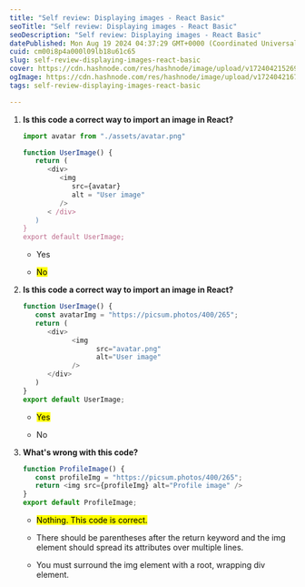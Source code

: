 ```yaml
---
title: "Self review: Displaying images - React Basic"
seoTitle: "Self review: Displaying images - React Basic"
seoDescription: "Self review: Displaying images - React Basic"
datePublished: Mon Aug 19 2024 04:37:29 GMT+0000 (Coordinated Universal Time)
cuid: cm00i8p4a000l09lb18u61c65
slug: self-review-displaying-images-react-basic
cover: https://cdn.hashnode.com/res/hashnode/image/upload/v1724042152697/00fb5f1d-a14b-43b1-9acd-895021b6d97b.png
ogImage: https://cdn.hashnode.com/res/hashnode/image/upload/v1724042167449/a994de0d-5de4-4970-a2a7-0598c8d3007a.png
tags: self-review-displaying-images-react-basic

---
```


1. **Is this code a correct way to import an image in React?**
    
    ```javascript
    import avatar from "./assets/avatar.png"
    
    function UserImage() {
       return ( 
          <div>
             <img 
                src={avatar}
                alt = "User image" 
             />
          < /div>
       )
    }
    export default UserImage;
    ```
    
    * Yes
        
    * <mark>No</mark>
        
2. **Is this code a correct way to import an image in React?**
    
    ```javascript
    function UserImage() {
       const avatarImg = "https://picsum.photos/400/265";
       return ( 
          <div>
                <img 
                      src="avatar.png"
                      alt="User image" 
                />
          </div>
       )
    }
    export default UserImage;
    ```
    
    * <mark>Yes</mark>
        
    * No
        
3. **What's wrong with this code?**
    
    ```javascript
    function ProfileImage() {
       const profileImg = "https://picsum.photos/400/265";
       return <img src={profileImg} alt="Profile image" />
    }
    export default ProfileImage;
    ```
    
    * <mark>Nothing. This code is correct.</mark>
        
    * There should be parentheses after the return keyword and the img element should spread its attributes over multiple lines.
        
    * You must surround the img element with a root, wrapping div element.